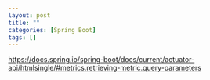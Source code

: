 ```yaml
---
layout: post
title: ""
categories: [Spring Boot]
tags: []
---
```


https://docs.spring.io/spring-boot/docs/current/actuator-api/htmlsingle/#metrics.retrieving-metric.query-parameters
